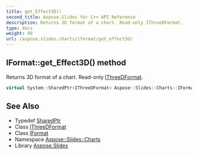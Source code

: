 ```yaml
---
title: get_Effect3D()
second_title: Aspose.Slides for C++ API Reference
description: Returns 3D format of a chart. Read-only IThreeDFormat.
type: docs
weight: 40
url: /aspose.slides.charts/iformat/get_effect3d/
---
```

## IFormat::get_Effect3D() method


Returns 3D format of a chart. Read-only [IThreeDFormat](../../../aspose.slides/ithreedformat/).

```cpp
virtual System::SharedPtr<IThreeDFormat> Aspose::Slides::Charts::IFormat::get_Effect3D()=0
```

## See Also

* Typedef [SharedPtr](../../../system/sharedptr/)
* Class [IThreeDFormat](../../../aspose.slides/ithreedformat/)
* Class [IFormat](../)
* Namespace [Aspose::Slides::Charts](../../)
* Library [Aspose.Slides](../../../)